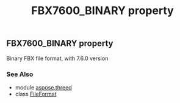 ﻿---
title: FBX7600_BINARY property
second_title: Aspose.3D for Python via .NET API References
description: 
type: docs
weight: 250
url: /python-net/aspose.threed/fileformat/fbx7600_binary/
is_root: false
---

## FBX7600_BINARY property


Binary FBX file format, with 7.6.0 version

### See Also
* module [aspose.threed](../../)
* class [FileFormat](/3d/python-net/aspose.threed/fileformat)
